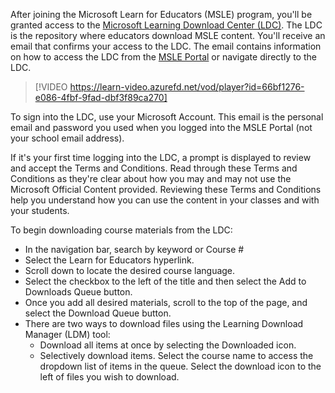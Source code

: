 After joining the Microsoft Learn for Educators (MSLE) program, you'll be granted access to the [Microsoft Learning Download Center (LDC)](https://techcommunity.microsoft.com/blog/mctnews/current-courseware-downloading-process/4196123). The LDC is the repository where educators download MSLE content. You'll receive an email that confirms your access to the LDC. The email contains information on how to access the LDC from the [MSLE Portal](https://aka.ms/MSLEPort) or navigate directly to the LDC. 

> [!VIDEO https://learn-video.azurefd.net/vod/player?id=66bf1276-e086-4fbf-9fad-dbf3f89ca270]

To sign into the LDC, use your Microsoft Account. This email is the personal email and password you used when you logged into the MSLE Portal (not your school email address).

If it's your first time logging into the LDC, a prompt is displayed to review and accept the Terms and Conditions. Read through these Terms and Conditions as they're clear about how you may and may not use the Microsoft Official Content provided. Reviewing these Terms and Conditions help you understand how you can use the content in your classes and with your students. 

To begin downloading course materials from the LDC:
- In the navigation bar, search by keyword or Course #
- Select the Learn for Educators hyperlink.
- Scroll down to locate the desired course language. 
- Select the checkbox to the left of the title and then select the Add to Downloads Queue button.
- Once you add all desired materials, scroll to the top of the page, and select the Download Queue button.
- There are two ways to download files using the Learning Download Manager (LDM) tool:
  - Download all items at once by selecting the Downloaded icon. 
  - Selectively download items. Select the course name to access the dropdown list of items in the queue. Select the download icon to the left of files you wish to download.
